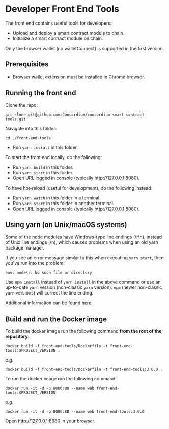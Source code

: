# Developer Front End Tools

The front end contains useful tools for developers:

- Upload and deploy a smart contract module to chain.
- Initialize a smart contract module on chain.

Only the browser wallet (no walletConnect) is supported in the first version.

## Prerequisites

-   Browser wallet extension must be installed in Chrome browser.

## Running the front end

Clone the repo:

```shell
git clone git@github.com:Concordium/concordium-smart-contract-tools.git
```

Navigate into this folder:
```shell
cd ./front-end-tools
```

-   Run `yarn install` in this folder.

To start the front end locally, do the following:

-   Run `yarn build` in this folder.
-   Run `yarn start` in this folder.
-   Open URL logged in console (typically http://127.0.0.1:8080).

To have hot-reload (useful for development), do the following instead:

-   Run `yarn watch` in this folder in a terminal.
-   Run `yarn start` in this folder in another terminal.
-   Open URL logged in console (typically http://127.0.0.1:8080).

## Using yarn (on Unix/macOS systems)

Some of the node modules have Windows-type line endings (\r\n), instead of Unix line endings (\n), which causes problems when using an old yarn package manager.

If you see an error message similar to this when executing `yarn start`, then you've run into the problem:
```shell
env: node\r: No such file or directory
```

Use `npm install` instead of `yarn install` in the above command or use an up-to-date `yarn` version (non-classic `yarn` version). `npm` (newer non-classic `yarn` versions) will correct the line ending.

Additional information can be found [here](https://techtalkbook.com/env-noder-no-such-file-or-directory/).

## Build and run the Docker image

To build the docker image run the following command **from the root of the repository**:

```
docker build -f front-end-tools/Dockerfile -t front-end-tools:$PROJECT_VERSION .
```

e.g.

```
docker build -f front-end-tools/Dockerfile -t front-end-tools:3.0.0 .
```

To run the docker image run the following command:

```
docker run -it -d -p 8080:80 --name web front-end-tools:$PROJECT_VERSION
```

e.g.

```
docker run -it -d -p 8080:80 --name web front-end-tools:3.0.0
```

Open http://127.0.0.1:8080 in your browser.

